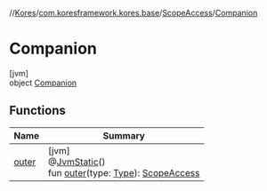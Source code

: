 //[Kores](../../../../index.md)/[com.koresframework.kores.base](../../index.md)/[ScopeAccess](../index.md)/[Companion](index.md)

# Companion

[jvm]\
object [Companion](index.md)

## Functions

| Name | Summary |
|---|---|
| [outer](outer.md) | [jvm]<br>@[JvmStatic](https://kotlinlang.org/api/latest/jvm/stdlib/kotlin.jvm/-jvm-static/index.html)()<br>fun [outer](outer.md)(type: [Type](https://docs.oracle.com/javase/8/docs/api/java/lang/reflect/Type.html)): [ScopeAccess](../index.md) |
